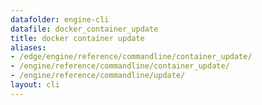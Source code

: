 ```yaml
---
datafolder: engine-cli
datafile: docker_container_update
title: docker container update
aliases:
- /edge/engine/reference/commandline/container_update/
- /engine/reference/commandline/container_update/
- /engine/reference/commandline/update/
layout: cli
---
```


<!--
This page is automatically generated from Docker's source code. If you want to
suggest a change to the text that appears here, open a ticket or pull request
in the source repository on GitHub:

https://github.com/docker/cli
-->
